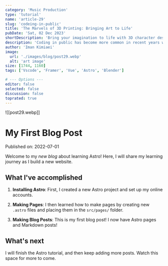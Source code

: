 ```yaml
---
category: 'Music Production'
type: 'tutorial'
name: 'article-29'
slug: 'codeing-in-public'
title: 'The Marvels of 3D Printing: Bringing Art to Life'
pubDate: 'Sat, 02 Dec 2023'
shortDescription: 'Bring your imagination to life with 3D character design and explore the art of animation.'
description: 'Coding in public has become more common in recent years with the rise of social coding platforms like GitHub and the increasing popularity of open source software development. However, coding in public can present a unique set of challenges for developers who are used to working in private settings. In this article, we will explore the top 10 new challenges that developers may face when coding in public, such as managing feedback from the community, dealing with public scrutiny and criticism, maintaining professionalism and integrity, and balancing productivity with engagement in public forums. This article aims to provide helpful tips and strategies for developers who want to code in public effectively while still maintaining their sanity and productivity.'
author: 'Iman Kimiaei'
image:
  url: './images/blog/post29.webp'
  alt: 'art image'
size: [1744, 1160]
tags: ['Vscode', 'Framer', 'Vue', 'Astro', 'Blender']

# --- Options ---
editor: false
selected: false
discussion: false
toprated: true
---
```


![[post29.webp]]

# My First Blog Post

Published on: 2022-07-01

Welcome to my _new blog_ about learning Astro! Here, I will share my learning journey as I build a new website.

## What I've accomplished

1. **Installing Astro**: First, I created a new Astro project and set up my online accounts.

2. **Making Pages**: I then learned how to make pages by creating new `.astro` files and placing them in the `src/pages/` folder.

3. **Making Blog Posts**: This is my first blog post! I now have Astro pages and Markdown posts!

## What's next

I will finish the Astro tutorial, and then keep adding more posts. Watch this space for more to come.
